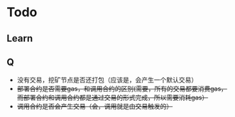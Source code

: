 # Todo

## Learn


## Q
- 没有交易，挖矿节点是否还打包（应该是，会产生一个默认交易）
- ~~部署合约是否需要gas，和调用合约的区别(需要，所有的交易都要消费gas，而部署合约和调用合约都是通过交易的形式完成，所以需要消耗gas）~~
- ~~调用合约是否会产生交易（会，调用就是由交易触发的）~~
